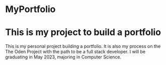 # MyPortfolio
# This is my project to build a portfolio
This is my personal project building a portfolio. It is also my process on the The Oden Project with the path to be a full stack developer.
I will be graduating in May 2023, majoring in Computer Science. 